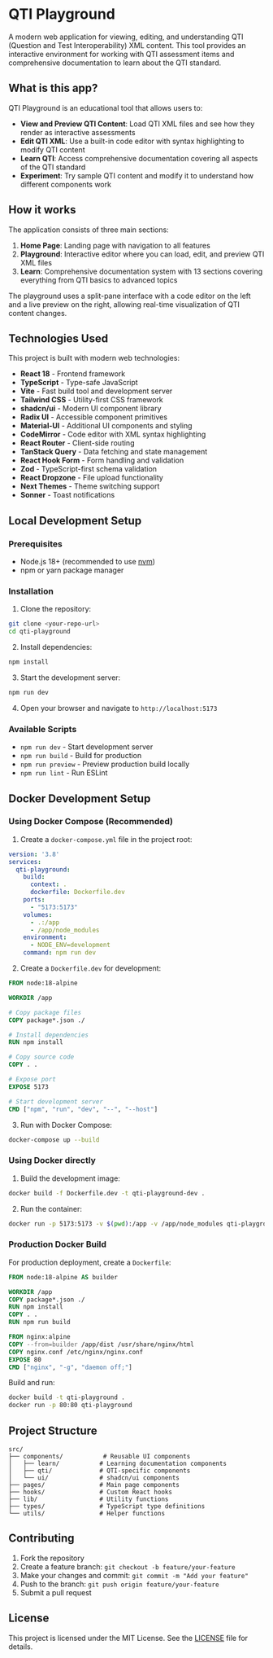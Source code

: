 # QTI Playground

A modern web application for viewing, editing, and understanding QTI (Question and Test Interoperability) XML content. This tool provides an interactive environment for working with QTI assessment items and comprehensive documentation to learn about the QTI standard.

## What is this app?

QTI Playground is an educational tool that allows users to:

- **View and Preview QTI Content**: Load QTI XML files and see how they render as interactive assessments
- **Edit QTI XML**: Use a built-in code editor with syntax highlighting to modify QTI content
- **Learn QTI**: Access comprehensive documentation covering all aspects of the QTI standard
- **Experiment**: Try sample QTI content and modify it to understand how different components work

## How it works

The application consists of three main sections:

1. **Home Page**: Landing page with navigation to all features
2. **Playground**: Interactive editor where you can load, edit, and preview QTI XML files
3. **Learn**: Comprehensive documentation system with 13 sections covering everything from QTI basics to advanced topics

The playground uses a split-pane interface with a code editor on the left and a live preview on the right, allowing real-time visualization of QTI content changes.

## Technologies Used

This project is built with modern web technologies:

- **React 18** - Frontend framework
- **TypeScript** - Type-safe JavaScript
- **Vite** - Fast build tool and development server
- **Tailwind CSS** - Utility-first CSS framework
- **shadcn/ui** - Modern UI component library
- **Radix UI** - Accessible component primitives
- **Material-UI** - Additional UI components and styling
- **CodeMirror** - Code editor with XML syntax highlighting
- **React Router** - Client-side routing
- **TanStack Query** - Data fetching and state management
- **React Hook Form** - Form handling and validation
- **Zod** - TypeScript-first schema validation
- **React Dropzone** - File upload functionality
- **Next Themes** - Theme switching support
- **Sonner** - Toast notifications

## Local Development Setup

### Prerequisites

- Node.js 18+ (recommended to use [nvm](https://github.com/nvm-sh/nvm#installing-and-updating))
- npm or yarn package manager

### Installation

1. Clone the repository:
```bash
git clone <your-repo-url>
cd qti-playground
```

2. Install dependencies:
```bash
npm install
```

3. Start the development server:
```bash
npm run dev
```

4. Open your browser and navigate to `http://localhost:5173`

### Available Scripts

- `npm run dev` - Start development server
- `npm run build` - Build for production
- `npm run preview` - Preview production build locally
- `npm run lint` - Run ESLint

## Docker Development Setup

### Using Docker Compose (Recommended)

1. Create a `docker-compose.yml` file in the project root:

```yaml
version: '3.8'
services:
  qti-playground:
    build:
      context: .
      dockerfile: Dockerfile.dev
    ports:
      - "5173:5173"
    volumes:
      - .:/app
      - /app/node_modules
    environment:
      - NODE_ENV=development
    command: npm run dev
```

2. Create a `Dockerfile.dev` for development:

```dockerfile
FROM node:18-alpine

WORKDIR /app

# Copy package files
COPY package*.json ./

# Install dependencies
RUN npm install

# Copy source code
COPY . .

# Expose port
EXPOSE 5173

# Start development server
CMD ["npm", "run", "dev", "--", "--host"]
```

3. Run with Docker Compose:
```bash
docker-compose up --build
```

### Using Docker directly

1. Build the development image:
```bash
docker build -f Dockerfile.dev -t qti-playground-dev .
```

2. Run the container:
```bash
docker run -p 5173:5173 -v $(pwd):/app -v /app/node_modules qti-playground-dev
```

### Production Docker Build

For production deployment, create a `Dockerfile`:

```dockerfile
FROM node:18-alpine AS builder

WORKDIR /app
COPY package*.json ./
RUN npm install
COPY . .
RUN npm run build

FROM nginx:alpine
COPY --from=builder /app/dist /usr/share/nginx/html
COPY nginx.conf /etc/nginx/nginx.conf
EXPOSE 80
CMD ["nginx", "-g", "daemon off;"]
```

Build and run:
```bash
docker build -t qti-playground .
docker run -p 80:80 qti-playground
```

## Project Structure

```
src/
├── components/           # Reusable UI components
│   ├── learn/           # Learning documentation components
│   ├── qti/             # QTI-specific components
│   └── ui/              # shadcn/ui components
├── pages/               # Main page components
├── hooks/               # Custom React hooks
├── lib/                 # Utility functions
├── types/               # TypeScript type definitions
└── utils/               # Helper functions
```

## Contributing

1. Fork the repository
2. Create a feature branch: `git checkout -b feature/your-feature`
3. Make your changes and commit: `git commit -m "Add your feature"`
4. Push to the branch: `git push origin feature/your-feature`
5. Submit a pull request

## License

This project is licensed under the MIT License. See the [LICENSE](LICENSE) file for details.

